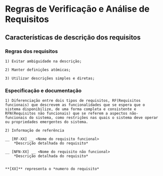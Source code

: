 # Regras de Verificação e Análise de Requisitos #


## Características de descrição dos requisitos ##


### Regras dos requisitos ###

    1) Evitar ambiguidade na descrição; 
       
    2) Manter definições atômicas;
       
    3) Utilizar descrições simples e diretas;

### Especificação e documentação ###

    1) Diferenciação entre dois tipos de requisitos, RF(Requisitos funcionais) que descrevem as funcionalidades que se espera que o sistema disponibilize, de uma forma completa e consistente e RFN(Requisitos não funcionais) que se referem a aspectos não-funcionais do sistema, como restrições nas quais o sistema deve operar ou propriedades emergentes do sistema.
       
    2) Informação de referência
    
    __ [RF-XX] __ <Nome do requisito funcional>
	    *Descrição detalhada do requisito*
      
    __ [NFN-XX] __ <Nome do requisito não funcional>
	    *Descrição detalhada do requisito*
      
      
    **[XX]** representa o *numero do requisito*
